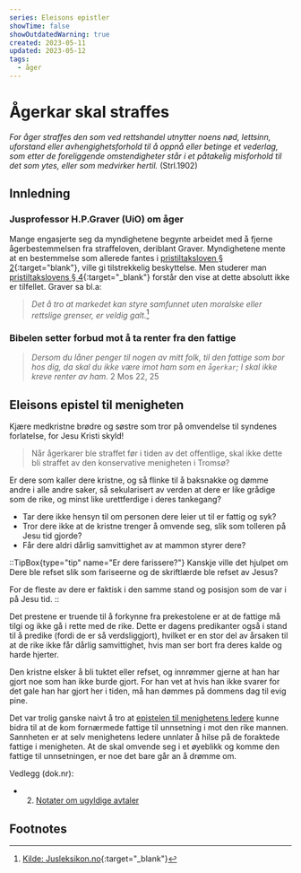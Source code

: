 ```yaml
---
series: Eleisons epistler
showTime: false
showOutdatedWarning: true
created: 2023-05-11
updated: 2023-05-12
tags:
  - åger
---
```


# Ågerkar skal straffes
_For åger straffes den som ved rettshandel utnytter noens nød, lettsinn, uforstand eller avhengighetsforhold til å oppnå eller betinge et vederlag, som etter de foreliggende omstendigheter står i et påtakelig misforhold til det som ytes, eller som medvirker hertil._ (Strl.1902)

## Innledning
### Jusprofessor H.P.Graver (UiO) om åger
Mange engasjerte seg da myndighetene begynte arbeidet med å fjerne ågerbestemmelsen fra straffeloven, deriblant Graver. Myndighetene mente at en bestemmelse som allerede fantes i [pristiltaksloven § 2](https://lovdata.no/lov/1993-06-11-66/§2){:target="blank"}, ville gi tilstrekkelig beskyttelse. Men studerer man [pristiltakslovens § 4](https://lovdata.no/lov/1993-06-11-66/§4){:target="_blank"} forstår den vise at dette absolutt ikke er tilfellet. Graver sa bl.a:

> _Det å tro at markedet kan styre samfunnet uten moralske eller rettslige grenser, er veldig galt._[^1]

### Bibelen setter forbud mot å ta renter fra den fattige
> _Dersom du låner penger til nogen av mitt folk, til den fattige som bor hos dig, da skal du ikke være imot ham som en `ågerkar`; I skal ikke kreve renter av ham._ 2 Mos 22, 25

## Eleisons epistel til menigheten
Kjære medkristne brødre og søstre som tror på omvendelse til syndenes forlatelse, for Jesu Kristi skyld!

> Når ågerkarer ble straffet før i tiden av det offentlige, skal ikke dette bli straffet av den konservative menigheten i Tromsø?

Er dere som kaller dere kristne, og så flinke til å baksnakke og dømme andre i alle andre saker, så sekularisert av verden at dere er like grådige som de rike, og minst like urettferdige i deres tankegang?  

* Tar dere ikke hensyn til om personen dere leier ut til er fattig og syk? 
* Tror dere ikke at de kristne trenger å omvende seg, slik som tolleren på Jesu tid gjorde? 
* Får dere aldri dårlig samvittighet av at mammon styrer dere?

::TipBox{type="tip" name="Er dere farissere?"}
Kanskje ville det hjulpet om Dere ble refset slik som fariseerne og de skriftlærde ble refset av Jesus?

For de fleste av dere er faktisk i den samme stand og posisjon som de var i på Jesu tid. 
::

Det prestene er truende til å forkynne fra prekestolene er at de fattige må tilgi og ikke gå i rette med de rike. Dette er dagens predikanter også i stand til å predike (fordi de er så verdsliggjort), hvilket er en stor del av årsaken til at de rike ikke får dårlig samvittighet, hvis man ser bort fra deres kalde og harde hjerter.

Den kristne elsker å bli tuktet eller refset, og innrømmer gjerne at han har gjort noe som han ikke burde gjort. For han vet at hvis han ikke svarer for det gale han har gjort her i tiden, må han dømmes på dommens dag til evig pine.

Det var trolig ganske naivt å tro at [epistelen til menighetens ledere](/article/epistler/griskhet/eleison-til-menighetsledere) kunne bidra til at de kom fornærmede fattige til unnsetning i mot den rike mannen. Sannheten er at selv menighetens ledere unnlater å hilse på de foraktede fattige i menigheten. At de skal omvende seg i et øyeblikk og komme den fattige til unnsetningen, er noe det bare går an å drømme om.

Vedlegg (dok.nr):  
* 2. [Notater om ugyldige avtaler](/article/epistler/griskhet/vedlegg-om-ugyldige-avtaler)

## Footnotes
[^1]: [Kilde: Jusleksikon.no](https://jusleksikon.no/wiki/%C3%85ger){:target="_blank"}
